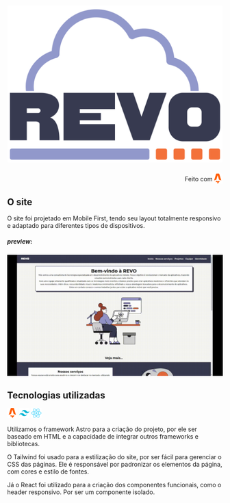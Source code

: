 # ![image](public/images/logo.svg)

<div style="display: flex; align-items: center; justify-content: end;">
  Feito com <img src="public/images/icons/astro.svg" width="24px"> 
</div>

## O site

O site foi projetado em Mobile First, tendo seu layout totalmente responsivo e adaptado para diferentes tipos de dispositivos.

##### preview:

<img src="public/images/preview/mobile.gif">

## Tecnologias utilizadas

<img src="public/images/icons/astro.svg" width="24px"> 
<img src="public/images/icons/tailwind.svg" width="24px"> 
<img src="public/images/icons/react.svg" width="24px">

Utilizamos o framework Astro para a criação do projeto, por ele ser baseado em HTML e a capacidade de integrar outros frameworks e bibliotecas.

O Tailwind foi usado para a estilização do site, por ser fácil para gerenciar o CSS das páginas. Ele é responsável por padronizar os elementos da página, com cores e estilo de fontes.

Já o React foi utilizado para a criação dos componentes funcionais, como o header responsivo. Por ser um componente isolado.
